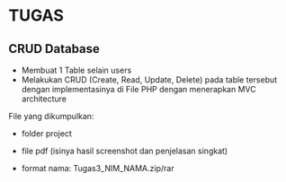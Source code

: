 # TUGAS

## CRUD Database

- Membuat 1 Table selain users
- Melakukan CRUD (Create, Read, Update, Delete) pada table tersebut dengan implementasinya di File PHP dengan menerapkan MVC architecture

File yang dikumpulkan:
- folder project
- file pdf (isinya hasil screenshot dan penjelasan singkat)

- format nama: Tugas3_NIM_NAMA.zip/rar